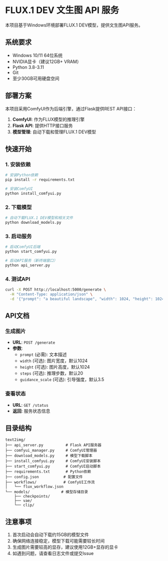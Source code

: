 # FLUX.1 DEV 文生图 API 服务

本项目基于Windows环境部署FLUX.1 DEV模型，提供文生图API服务。

## 系统要求

- Windows 10/11 64位系统
- NVIDIA显卡（建议12GB+ VRAM）
- Python 3.8-3.11
- Git
- 至少30GB可用硬盘空间

## 部署方案

本项目采用ComfyUI作为后端引擎，通过Flask提供REST API接口：

1. **ComfyUI**: 作为FLUX模型的推理引擎
2. **Flask API**: 提供HTTP接口服务
3. **模型管理**: 自动下载和管理FLUX.1 DEV模型

## 快速开始

### 1. 安装依赖
```bash
# 安装Python依赖
pip install -r requirements.txt

# 安装ComfyUI
python install_comfyui.py
```

### 2. 下载模型
```bash
# 自动下载FLUX.1 DEV模型和相关文件
python download_models.py
```

### 3. 启动服务
```bash
# 启动ComfyUI后端
python start_comfyui.py

# 启动API服务（新终端窗口）
python api_server.py
```

### 4. 测试API
```bash
curl -X POST http://localhost:5000/generate \
  -H "Content-Type: application/json" \
  -d '{"prompt": "a beautiful landscape", "width": 1024, "height": 1024}'
```

## API文档

### 生成图片
- **URL**: `POST /generate`
- **参数**:
  - `prompt` (必需): 文本描述
  - `width` (可选): 图片宽度，默认1024
  - `height` (可选): 图片高度，默认1024
  - `steps` (可选): 推理步数，默认20
  - `guidance_scale` (可选): 引导强度，默认3.5

### 查看状态
- **URL**: `GET /status`
- **返回**: 服务状态信息

## 目录结构

```
text2img/
├── api_server.py          # Flask API服务器
├── comfyui_manager.py     # ComfyUI管理器
├── download_models.py     # 模型下载脚本
├── install_comfyui.py     # ComfyUI安装脚本
├── start_comfyui.py       # ComfyUI启动脚本
├── requirements.txt       # Python依赖
├── config.json           # 配置文件
├── workflows/            # ComfyUI工作流
│   └── flux_workflow.json
└── models/              # 模型存储目录
    ├── checkpoints/
    ├── vae/
    └── clip/
```

## 注意事项

1. 首次启动会自动下载约15GB的模型文件
2. 确保网络连接稳定，模型下载可能需要较长时间
3. 生成图片需要较高的显存，建议使用12GB+显存的显卡
4. 如遇到问题，请查看日志文件或提交Issue 